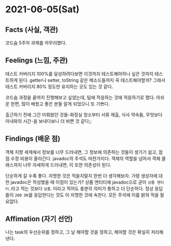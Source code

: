 # 2021-06-05\(Sat\)

## Facts \(사실, 객관\)

코드숨 5주차 과제를 마무리했다.

## Feelings \(느낌, 주관\)

테스트 커버리지 100%를 달성하려다보면 이것까지 테스트해야하나 싶은 것까지 테스트하게 된다. getter나 setter, toString 같은 메소드들까지 꼭 테스트해야할까? 그래서 테스트 커버리지 80% 정도만 유지하는 곳도 있는 것 같다.

코드숨 과정을 끝까지 진행해보고 싶었는데, 팀에 적응하는 것에 적응하기로 했다. 아쉬운 한편, 많이 배웠고 좋은 분들 알게 되었으니 또 기쁘다.

출근하기 전에 그간 미뤄왔던 것들-화장실 청소부터 서류 제출, 식사 약속들, 무엇보다 아내와의 시간-을 보내다보니 더 바쁜 것 같다;;

## Findings \(배운 점\)

객체 지향 세계에서 정보를 너무 드러내면, 그 정보에 의존하는 것들이 생기기 쉽고, 점점 수정 비용이 올라간다. javadoc의 주석도 마찬가지다. 객체의 역할을 넘어서 객체 클래스까지 너무 자세하게 드러내면, 이 또한 의존성이 된다.

단순하게 갈 수록 좋다. 자명한 것은 적을지말지 한번 더 생각해보자. 가령 생성자에 대한 javadoc은 작성했을 때 이점이 있는가? 상품 엔티티에 javadoc으로 굳이 `상품 엔티티.`라고 적는 것보다 `상품.`이라고 적어도 충분히 의미가 통하고 더 단순하다. 정상 응답들이 `200 OK`를 응답한다는 것도 이 자명한 것에 속한다. 모든 주석에 이를 밝혀 적을 필요없다.

## Affimation \(자기 선언\)

나는 task의 우선순위를 정하고, 그 날 해야할 것을 정하고, 해야할 것은 확실히 처리해낸다.

